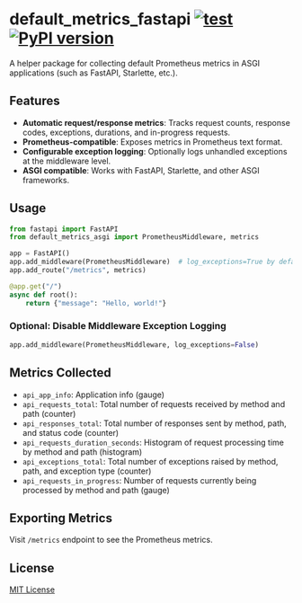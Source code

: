 # default_metrics_fastapi [![test](https://github.com/kquiet/python_default_metrics_asgi/actions/workflows/test.yml/badge.svg)](https://github.com/kquiet/python_default_metrics_asgi/actions/workflows/test.yml) [![PyPI version](https://img.shields.io/pypi/v/default_metrics_asgi.svg?color=blue)](https://pypi.org/project/default_metrics_asgi/)

A helper package for collecting default Prometheus metrics in ASGI applications (such as FastAPI, Starlette, etc.).

## Features

- **Automatic request/response metrics**: Tracks request counts, response codes, exceptions, durations, and in-progress requests.
- **Prometheus-compatible**: Exposes metrics in Prometheus text format.
- **Configurable exception logging**: Optionally logs unhandled exceptions at the middleware level.
- **ASGI compatible**: Works with FastAPI, Starlette, and other ASGI frameworks.

## Usage

```python
from fastapi import FastAPI
from default_metrics_asgi import PrometheusMiddleware, metrics

app = FastAPI()
app.add_middleware(PrometheusMiddleware)  # log_exceptions=True by default
app.add_route("/metrics", metrics)

@app.get("/")
async def root():
    return {"message": "Hello, world!"}
```

### Optional: Disable Middleware Exception Logging

```python
app.add_middleware(PrometheusMiddleware, log_exceptions=False)
```

## Metrics Collected

- `api_app_info`: Application info (gauge)
- `api_requests_total`: Total number of requests received by method and path (counter)
- `api_responses_total`: Total number of responses sent by method, path, and status code (counter)
- `api_requests_duration_seconds`: Histogram of request processing time by method and path (histogram)
- `api_exceptions_total`: Total number of exceptions raised by method, path, and exception type (counter)
- `api_requests_in_progress`: Number of requests currently being processed by method and path (gauge)

## Exporting Metrics

Visit `/metrics` endpoint to see the Prometheus metrics.

## License

[MIT License](https://github.com/kquiet/python_default_logging/blob/main/LICENSE)